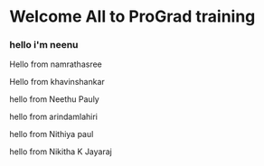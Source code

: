 # Welcome All to ProGrad training

### hello i'm neenu 


Hello from namrathasree

Hello from khavinshankar

hello from Neethu Pauly

hello from arindamlahiri


hello from Nithiya paul

hello from Nikitha K Jayaraj

